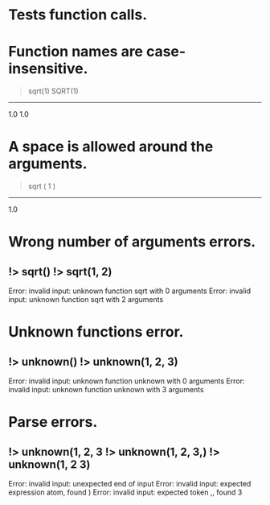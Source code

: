 # Tests function calls.

# Function names are case-insensitive.
> sqrt(1)
> SQRT(1)
---
1.0
1.0

# A space is allowed around the arguments.
> sqrt ( 1 )
---
1.0

# Wrong number of arguments errors.
!> sqrt()
!> sqrt(1, 2)
---
Error: invalid input: unknown function sqrt with 0 arguments
Error: invalid input: unknown function sqrt with 2 arguments

# Unknown functions error.
!> unknown()
!> unknown(1, 2, 3)
---
Error: invalid input: unknown function unknown with 0 arguments
Error: invalid input: unknown function unknown with 3 arguments

# Parse errors.
!> unknown(1, 2, 3
!> unknown(1, 2, 3,)
!> unknown(1, 2 3)
---
Error: invalid input: unexpected end of input
Error: invalid input: expected expression atom, found )
Error: invalid input: expected token ,, found 3
